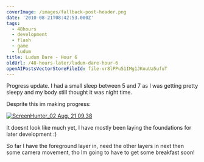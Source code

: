 ```yaml
---
coverImage: /images/fallback-post-header.png
date: '2010-08-21T08:42:53.000Z'
tags:
  - 48hours
  - development
  - flash
  - game
  - ludum
title: Ludum Dare - Hour 6
oldUrl: /48-hours-later/ludum-dare-hour-6
openAIPostsVectorStoreFileId: file-vr8lPPu51IMg1JKouUa5ufuT
---
```


Progress update. I had a small sleep between 5 and 7 as I was getting pretty sleepy and my body still thought it was night time.

<!-- more -->

Desprite this im making progress:

[![](/wp-content/uploads/2010/08/ScreenHunter_02-Aug.-21-09.38.jpg "ScreenHunter_02 Aug. 21 09.38")](/wp-content/uploads/2010/08/ScreenHunter_02-Aug.-21-09.38.jpg)

It doesnt look like much yet, I have mostly been laying the foundations for later development :)

So far I have the foreground layer in, need the other layers in next then some camera movement, tho Im going to have to get some breakfast soon!
